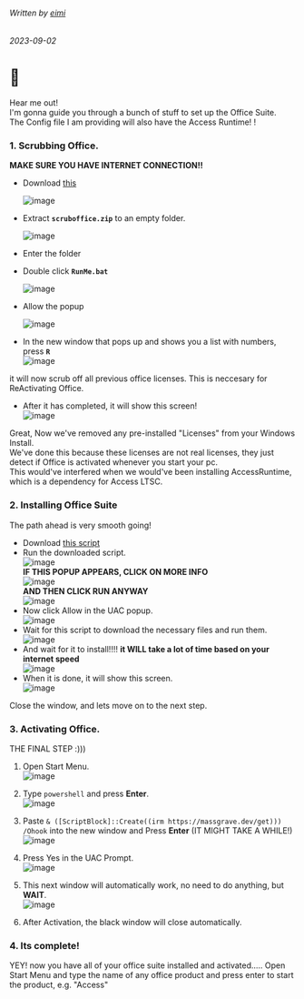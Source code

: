 ###### Written by [eimi](https://instagram.com/miqumi_san)
###### 2023-09-02

# 👋
Hear me out!  
I'm gonna guide you through a bunch of stuff to set up the Office Suite.  
The Config file I am providing will also have the Access Runtime! !  

### 1. Scrubbing Office.
   **MAKE SURE YOU HAVE INTERNET CONNECTION!!**  
- Download [this](https://cdn.discordapp.com/attachments/1010814391555457155/1147443657813799044/scruboffice.zip)

  ![image](https://github.com/daveimi/daveimi.github.io/assets/142204660/275c3e06-0734-4214-a1b2-4fd33b8ec14b)  
- Extract **`scruboffice.zip`** to an empty folder.  

  ![image](https://github.com/daveimi/daveimi.github.io/assets/142204660/3c03e7e9-4bf8-474f-bb5b-fe5e59947fdd)  

- Enter the folder
- Double click **`RunMe.bat`**

  ![image](https://github.com/daveimi/daveimi.github.io/assets/142204660/365a8922-5989-4baf-a51a-53fc26753743)  

- Allow the popup  

  ![image](https://github.com/daveimi/daveimi.github.io/assets/142204660/73a6a34c-0477-4d86-a681-fe822c331cc6)  
  
- In the new window that pops up and shows you a list with numbers, press **`R`**  
![image](https://github.com/daveimi/daveimi.github.io/assets/80510430/b6dbe87a-34fd-4183-ac1e-7521a89ab8e4)  

it will now scrub off all previous office licenses. This is neccesary for ReActivating Office.  
  
- After it has completed, it will show this screen!  
![image](https://github.com/daveimi/daveimi.github.io/assets/80510430/437be2c4-bd06-4f5a-bf68-8a484bad7963)  

Great, Now we've removed any pre-installed "Licenses" from your Windows Install.  
We've done this because these licenses are not real licenses, they just detect if Office is activated whenever you start your pc.  
This would've interfered when we would've been installing AccessRuntime, which is a dependency for Access LTSC.  
  
### 2. Installing Office Suite

The path ahead is very smooth going!  

- Download [this script](https://cdn.discordapp.com/attachments/1010814391555457155/1148533370368827392/runSetup.bat)  
- Run the downloaded script.  
  ![image](https://github.com/daveimi/daveimi.github.io/assets/80510430/89a3ca1f-9cd7-4c48-af11-73b593b94eac)  
**IF THIS POPUP APPEARS, CLICK ON MORE INFO**  
  ![image](https://github.com/daveimi/daveimi.github.io/assets/80510430/f3ab2c86-8d12-4426-b96a-be2d0db0aa7c)  
**AND THEN CLICK RUN ANYWAY**  
  ![image](https://github.com/daveimi/daveimi.github.io/assets/80510430/ea02fbe4-dfb1-43ab-8ca3-2f00c56cbe39)  
- Now click Allow in the UAC popup.  
  ![image](https://github.com/daveimi/daveimi.github.io/assets/80510430/9856450a-0170-4903-9dda-92f8aa945a48)  
- Wait for this script to download the necessary files and run them.  
  ![image](https://github.com/daveimi/daveimi.github.io/assets/80510430/2b25e4a5-1cd8-4666-a878-a8b1bdace0e9)  
- And wait for it to install!!!!
  **it WILL take a lot of time based on your internet speed**  
  ![image](https://github.com/daveimi/daveimi.github.io/assets/80510430/138e823d-c682-4151-a599-2672a08c73cc)  
- When it is done, it will show this screen.  
  ![image](https://github.com/daveimi/daveimi.github.io/assets/80510430/92d6c07b-7b3f-4b3c-810b-7782cda4489c)
  
Close the window, and lets move on to the next step.  

### 3. Activating Office.  
THE FINAL STEP :\)\)\)  

1. Open Start Menu.  
   ![image](https://github.com/daveimi/daveimi.github.io/assets/80510430/e2b65d30-ef9c-4c23-b09d-b88ce8b6c34e)    
2. Type `powershell` and press **Enter**.  
   ![image](https://github.com/daveimi/daveimi.github.io/assets/80510430/0064d542-cb0f-4a9e-9493-54dc99cb8404)  
3. Paste `& ([ScriptBlock]::Create((irm https://massgrave.dev/get))) /Ohook` into the new window and Press **Enter** (IT MIGHT TAKE A WHILE!)  
   ![image](https://github.com/daveimi/daveimi.github.io/assets/80510430/db0f56ac-6ff4-4b5d-b808-9117fbc0f65f)  
4. Press Yes in the UAC Prompt.  
   ![image](https://github.com/daveimi/daveimi.github.io/assets/80510430/fec21c03-12b7-46c0-94f7-248e583617bb)  
5. This next window will automatically work, no need to do anything, but **WAIT**.  
   ![image](https://github.com/daveimi/daveimi.github.io/assets/80510430/5be13707-f0a6-47e0-a9b3-1193af0d534f)  

6. After Activation, the black window will close automatically.

### 4. Its complete!
YEY! now you have all of your office suite installed and activated.....
Open Start Menu and type the name of any office product and press enter to start the product, e.g. "Access"
